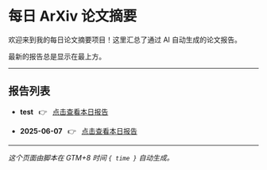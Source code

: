 # 每日 ArXiv 论文摘要

欢迎来到我的每日论文摘要项目！这里汇总了通过 AI 自动生成的论文报告。

最新的报告总是显示在最上方。

---

## 报告列表

- **test**  👉  [点击查看本日报告](data/test.md)

- **2025-06-07**  👉  [点击查看本日报告](data/2025-06-07.md)


---
*这个页面由脚本在 GTM+8 时间 `{ time }` 自动生成。*
